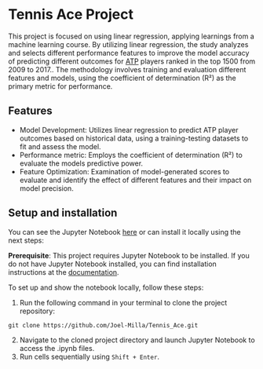 # Tennis Ace Project

This project is focused on using linear regression, applying learnings from a machine learning course. By utilizing linear regression, the study analyzes and selects different performance features to improve the model accuracy of predicting different outcomes for [ATP](https://en.wikipedia.org/wiki/Association_of_Tennis_Professionals) players ranked in the top 1500 from 2009 to 2017.. The methodology involves training and evaluation different features and models, using the coefficient of determination (R²) as the primary metric for performance.

## Features

- Model Development: Utilizes linear regression to predict ATP player outcomes based on historical data, using a training-testing datasets to fit and assess the model.
- Performance metric: Employs the coefficient of determination (R²) to evaluate the models predictive power.
- Feature Optimization: Examination of model-generated scores to evaluate and identify the effect of different features and their impact on model precision.

## Setup and installation
You can see the Jupyter Notebook [here](StreetEasy%20Model.ipynb) or can install it locally using the next steps:

**Prerequisite**: This project requires Jupyter Notebook to be installed. If you do not have Jupyter Notebook installed, you can find installation instructions at the [documentation](https://jupyter.org).

To set up and show the notebook locally, follow these steps:
1. Run the following command in your terminal to clone the project repository:
```shell
git clone https://github.com/Joel-Milla/Tennis_Ace.git
```
2. Navigate to the cloned project directory and launch Jupyter Notebook to access the .ipynb files.
3. Run cells sequentially using `Shift + Enter`.
